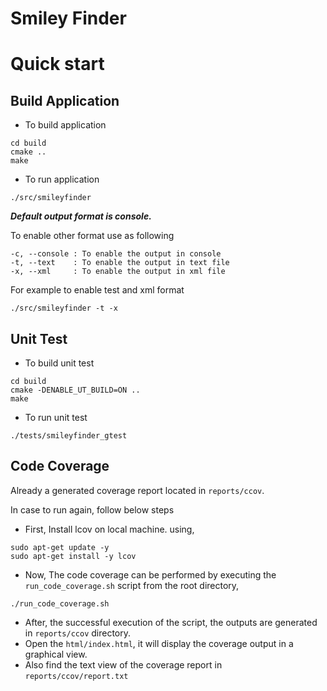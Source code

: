 Smiley Finder
========================================

# Quick start

## Build Application

* To build application
```
cd build
cmake ..
make
```

* To run application
```
./src/smileyfinder
```

***Default output format is console.***

To enable other format use as following

```
-c, --console : To enable the output in console
-t, --text    : To enable the output in text file
-x, --xml     : To enable the output in xml file
```

For example to enable test and xml format
```
./src/smileyfinder -t -x
```

## Unit Test
* To build unit test
```
cd build
cmake -DENABLE_UT_BUILD=ON ..
make
```

* To run unit test

```
./tests/smileyfinder_gtest
```

## Code Coverage
Already a generated coverage report located in ``` reports/ccov ```.

In case to run again, follow below steps


* First, Install lcov on local machine. using,  
```
sudo apt-get update -y
sudo apt-get install -y lcov
```
* Now, The code coverage can be performed by executing the ``` run_code_coverage.sh ``` script from the root directory,
```
./run_code_coverage.sh
```
* After, the successful execution of the script, the outputs are generated in ``` reports/ccov ``` directory.  
* Open the ``` html/index.html ```, it will display the coverage output in a graphical view.
* Also find the text view of the coverage report in ``` reports/ccov/report.txt ```
